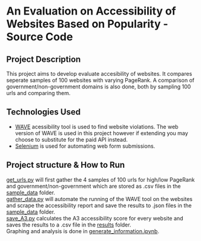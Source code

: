 # An Evaluation on Accessibility of Websites Based on Popularity - Source Code

## Project Description
This project aims to develop evaluate accesibility of websites. It compares seperate samples of 100 websites with varying PageRank. A comparison of government/non-government domains is also done, both by sampling 100 urls and comparing them.

## Technologies Used
- [WAVE](https://wave.webaim.org/) acessibility tool is used to find website violations. The web version of WAVE is used in this project however if extending you may choose to substitute for the paid API instead.
- [Selenium](https://selenium-python.readthedocs.io/) is used for automating web form submissions.

## Project structure & How to Run
[get_urls.py](get_urls.py) will first gather the 4 samples of 100 urls for high/low PageRank and government/non-government which are stored as .csv files in the [sample_data](sample_data/) folder. \
[gather_data.py](gather_data.py) will automate the running of the WAVE tool on the websites and scrape the accessibility report and save the results to .json files in the [sample_data](sample_data/) folder. \
[save_A3.py](save_A3.py) calculates the A3 accessibility score for every website and saves the results to a .csv file in the [results](results/) folder. \
Graphing and analysis is done in [generate_information.ipynb](generate_information.ipynb).
